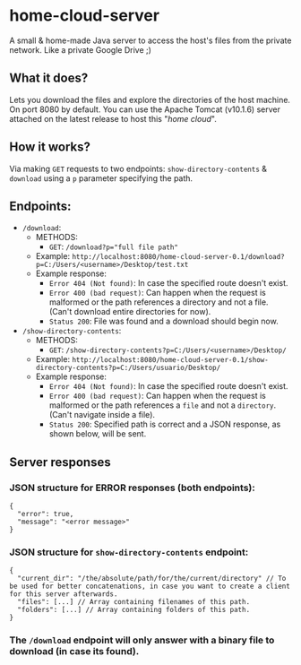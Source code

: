 # home-cloud-server
A small & home-made Java server to access the host's files from the private network. Like a private Google Drive ;)

## What it does?
Lets you download the files and explore the directories of the host machine. On port 8080 by default. You can use the Apache Tomcat (v10.1.6) server attached on the latest release to host this "_home cloud_".

## How it works?
Via making `GET` requests to two endpoints: `show-directory-contents` & `download` using a `p` parameter specifying the path.

## Endpoints:
- `/download`:
    - METHODS: 
      - `GET`: `/download?p="full file path"`
    - Example: `http://localhost:8080/home-cloud-server-0.1/download?p=C:/Users/<username>/Desktop/test.txt`
    - Example response:
      - `Error 404 (Not found)`: In case the specified route doesn't exist.
      - `Error 400 (bad request)`: Can happen when the request is malformed or the path references a directory and not a file. (Can't download entire directories for now).
      - `Status 200`: File was found and a download should begin now.
- `/show-directory-contents`:
    - METHODS:
      - `GET`: `/show-directory-contents?p=C:/Users/<username>/Desktop/`
    - Example: `http://localhost:8080/home-cloud-server-0.1/show-directory-contents?p=C:/Users/usuario/Desktop/`
    - Example response:
      - `Error 404 (Not found)`: In case the specified route doesn't exist.
      - `Error 400 (bad request)`: Can happen when the request is malformed or the path references a `file` and not a `directory`. (Can't navigate inside a file).
      - `Status 200`: Specified path is correct and a JSON response, as shown below, will be sent.
      
## Server responses
### JSON structure for ERROR responses (both endpoints):
```
{
  "error": true,
  "message": "<error message>"
}
```

### JSON structure for `show-directory-contents` endpoint:
```
{
  "current_dir": "/the/absolute/path/for/the/current/directory" // To be used for better concatenations, in case you want to create a client for this server afterwards.
  "files": [...] // Array containing filenames of this path.
  "folders": [...] // Array containing folders of this path.
}
```
### The `/download` endpoint will only answer with a binary file to download (in case its found).
